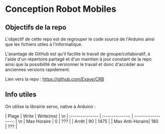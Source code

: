 # Conception Robot Mobiles

## Objectifs de la repo
L'objectif de cette repo est de regrouper le code source de l'Arduino ainsi que les fichiers utiles à l'informatique.

L'avantage de GitHub est qu'il facilite le travail de groupe/collaboratif, à l'aide d'un répertoire partagé et d'un maintien à jour constant de la repo ainsi que la possibilité de versionner le travail et donc d'accéder aux anciennes versions rapidement.

Lien vers la  repo : https://github.com/Exaye/CRB

## Info utiles
On utilise la librairie servo, native à Arduino :

|      Plage      |      Write      |      Write(ms)     | \n
| :-------------- | :-------------: | -----------------: | \n
| Max Horaire     | 0               | ???                |
| Arrêt           | 90              | 1475               |
| Max Anti-Horaire| 180             | ???                |
